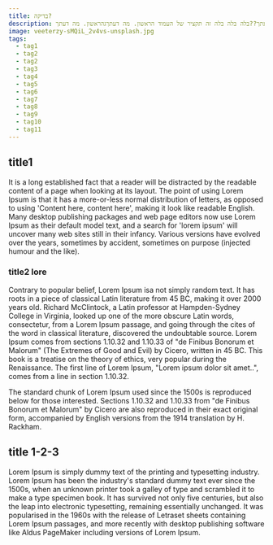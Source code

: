 ```yaml
---
title: בדיקה?
description: בלה בלה בלה זה תקציר של העמוד הראשון. מה דעתך??בלה בלה בלה זה תקציר של העמוד הראשון. מה דעתך??בלה בלה בלה זה תקציר של העמוד הראשון. מה דעתך??בלה בלה בלה זה תקציר של העמוד הראשון. מה דעתך??בלה בלה בלה זה תקציר של העמוד הראשון. מה דעתך??בלה בלה בלה זה תקציר של העמוד הראשון. מה דעתךגהראשון. מה דעתך??
image: veeterzy-sMQiL_2v4vs-unsplash.jpg
tags:
  - tag1
  - tag2
  - tag2
  - tag3
  - tag4
  - tag5
  - tag6
  - tag7
  - tag8
  - tag9
  - tag10
  - tag11
---
```

## title1
It is a long established fact that a reader will be distracted by the readable content of a page when looking at its layout. The point of using Lorem Ipsum is that it has a more-or-less normal distribution of letters, as opposed to using 'Content here, content here', making it look like readable English. Many desktop publishing packages and web page editors now use Lorem Ipsum as their default model text, and a search for 'lorem ipsum' will uncover many web sites still in their infancy. Various versions have evolved over the years, sometimes by accident, sometimes on purpose (injected humour and the like).
### title2 lore
Contrary to popular belief, Lorem Ipsum isa not simply random text. It has roots in a piece of classical Latin literature from 45 BC, making it over 2000 years old. Richard McClintock, a Latin professor at Hampden-Sydney College in Virginia, looked up one of the more obscure Latin words, consectetur, from a Lorem Ipsum passage, and going through the cites of the word in classical literature, discovered the undoubtable source. Lorem Ipsum comes from sections 1.10.32 and 1.10.33 of "de Finibus Bonorum et Malorum" (The Extremes of Good and Evil) by Cicero, written in 45 BC. This book is a treatise on the theory of ethics, very popular during the Renaissance. The first line of Lorem Ipsum, "Lorem ipsum dolor sit amet..", comes from a line in section 1.10.32.

The standard chunk of Lorem Ipsum used since the 1500s is reproduced below for those interested. Sections 1.10.32 and 1.10.33 from "de Finibus Bonorum et Malorum" by Cicero are also reproduced in their exact original form, accompanied by English versions from the 1914 translation by H. Rackham.

## title 1-2-3
Lorem Ipsum is simply dummy text of the printing and typesetting industry. Lorem Ipsum has been the industry's standard dummy text ever since the 1500s, when an unknown printer took a galley of type and scrambled it to make a type specimen book. It has survived not only five centuries, but also the leap into electronic typesetting, remaining essentially unchanged. It was popularised in the 1960s with the release of Letraset sheets containing Lorem Ipsum passages, and more recently with desktop publishing software like Aldus PageMaker including versions of Lorem Ipsum.